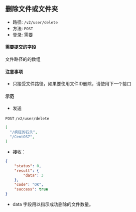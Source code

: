 ## 删除文件或文件夹

* 路径: ```/v2/user/delete```
* 方法: ```POST```
* 登录: 需要

#### 需要提交的字段


文件路径的的数组

#### 注意事项

* 只接受文件路径，如果要使用文件ID删除，请使用下一个接口

#### 示范

* 发送

```POST``` ```/v2/user/delete```

```json
[
  "/疯狂的石头",
  "/CentOS7",
]
```

* 接收：

```json
{
    "status": 0,
    "result": {
        "data": 3
    },
    "code": "OK",
    "success": true
}
```

* data 字段用以指示成功删除的文件数量。